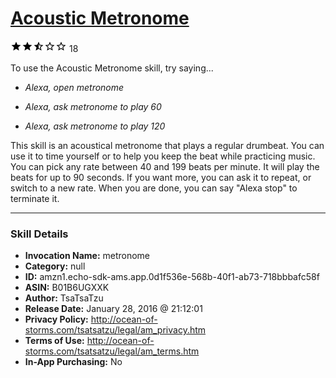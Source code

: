 # [Acoustic Metronome](http://alexa.amazon.com/#skills/amzn1.echo-sdk-ams.app.0d1f536e-568b-40f1-ab73-718bbbafc58f)
![2.4 stars](../../images/ic_star_black_18dp_1x.png)![2.4 stars](../../images/ic_star_black_18dp_1x.png)![2.4 stars](../../images/ic_star_half_black_18dp_1x.png)![2.4 stars](../../images/ic_star_border_black_18dp_1x.png)![2.4 stars](../../images/ic_star_border_black_18dp_1x.png) 18

To use the Acoustic Metronome skill, try saying...

* *Alexa, open metronome*

* *Alexa, ask metronome to play 60*

* *Alexa, ask metronome to play 120*

This skill is an acoustical metronome that plays a regular drumbeat. You can use it to time yourself or to help you keep the beat while practicing music. You can pick any rate between 40 and 199 beats per minute. It will play the beats for up to 90 seconds. If you want more, you can ask it to repeat, or switch to a new rate. When you are done, you can say "Alexa stop" to terminate it.

***

### Skill Details

* **Invocation Name:** metronome
* **Category:** null
* **ID:** amzn1.echo-sdk-ams.app.0d1f536e-568b-40f1-ab73-718bbbafc58f
* **ASIN:** B01B6UGXXK
* **Author:** TsaTsaTzu
* **Release Date:** January 28, 2016 @ 21:12:01
* **Privacy Policy:** http://ocean-of-storms.com/tsatsatzu/legal/am_privacy.htm
* **Terms of Use:** http://ocean-of-storms.com/tsatsatzu/legal/am_terms.htm
* **In-App Purchasing:** No
